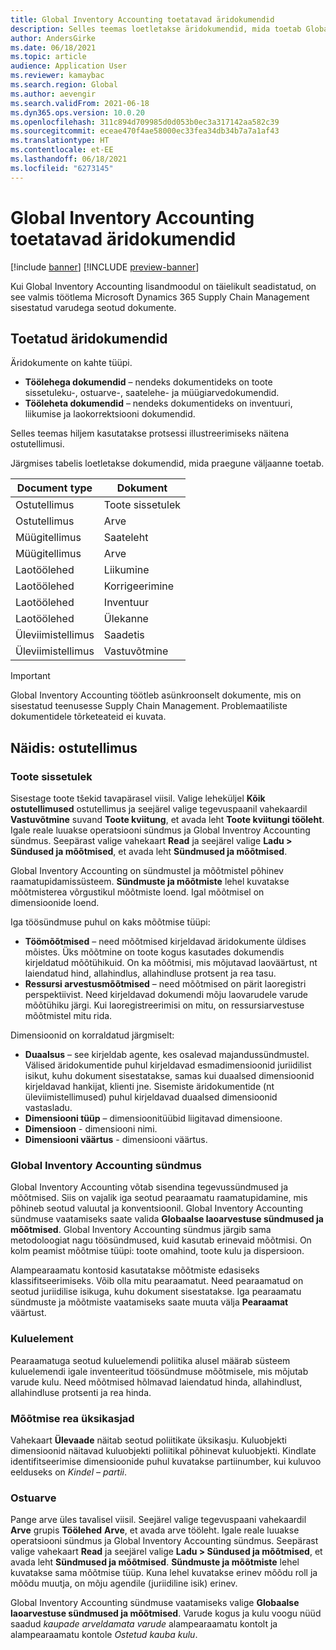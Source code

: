 ```yaml
---
title: Global Inventory Accounting toetatavad äridokumendid
description: Selles teemas loetletakse äridokumendid, mida toetab Global Inventory Accounting. See annab üksikasjaliku näite ostutellimuste dokumentidest.
author: AndersGirke
ms.date: 06/18/2021
ms.topic: article
audience: Application User
ms.reviewer: kamaybac
ms.search.region: Global
ms.author: aevengir
ms.search.validFrom: 2021-06-18
ms.dyn365.ops.version: 10.0.20
ms.openlocfilehash: 311c894d709985d0d053b0ec3a317142aa582c39
ms.sourcegitcommit: eceae470f4ae58000ec33fea34db34b7a7a1af43
ms.translationtype: HT
ms.contentlocale: et-EE
ms.lasthandoff: 06/18/2021
ms.locfileid: "6273145"
---
```

# <a name="business-documents-supported-by-global-inventory-accounting"></a>Global Inventory Accounting toetatavad äridokumendid

[!include [banner](../includes/banner.md)]
[!INCLUDE [preview-banner](../includes/preview-banner.md)]

Kui Global Inventory Accounting lisandmoodul on täielikult seadistatud, on see valmis töötlema Microsoft Dynamics 365 Supply Chain Management sisestatud varudega seotud dokumente.

## <a name="supported-business-documents"></a>Toetatud äridokumendid

Äridokumente on kahte tüüpi.

- **Töölehega dokumendid** – nendeks dokumentideks on toote sissetuleku-, ostuarve-, saatelehe- ja müügiarvedokumendid.
- **Tööleheta dokumendid** – nendeks dokumentideks on inventuuri, liikumise ja laokorrektsiooni dokumendid.

Selles teemas hiljem kasutatakse protsessi illustreerimiseks näitena ostutellimusi.

Järgmises tabelis loetletakse dokumendid, mida praegune väljaanne toetab.

| Document type      | Dokument         |
|--------------------|-----------------|
| Ostutellimus     | Toote sissetulek |
| Ostutellimus     | Arve         |
| Müügitellimus        | Saateleht    |
| Müügitellimus        | Arve         |
| Laotöölehed | Liikumine        |
| Laotöölehed | Korrigeerimine      |
| Laotöölehed | Inventuur        |
| Laotöölehed | Ülekanne        |
| Üleviimistellimus     | Saadetis        |
| Üleviimistellimus     | Vastuvõtmine         |

> [!IMPORTANT]
> Global Inventory Accounting töötleb asünkroonselt dokumente, mis on sisestatud teenusesse Supply Chain Management. Problemaatiliste dokumentidele tõrketeateid ei kuvata.

## <a name="example-purchase-order"></a>Näidis: ostutellimus

### <a name="product-receipt"></a>Toote sissetulek

Sisestage toote tšekid tavapärasel viisil. Valige leheküljel **Kõik ostutellimused** ostutellimus ja seejärel valige tegevuspaanil vahekaardil **Vastuvõtmine** suvand **Toote kviitung**, et avada leht **Toote kviitungi tööleht**. Igale reale luuakse operatsiooni sündmus ja Global Inventroy Accounting sündmus. Seepärast valige vahekaart **Read** ja seejärel valige **Ladu \> Sündused ja mõõtmised**, et avada leht **Sündmused ja mõõtmised**.

Global Inventory Accounting on sündmustel ja mõõtmistel põhinev raamatupidamissüsteem. **Sündmuste ja mõõtmiste** lehel kuvatakse mõõtmisterea võrgustikul mõõtmiste loend. Igal mõõtmisel on dimensioonide loend.

Iga töösündmuse puhul on kaks mõõtmise tüüpi:

- **Töömõõtmised** – need mõõtmised kirjeldavad äridokumente üldises mõistes. Üks mõõtmine on toote kogus kasutades dokumendis kirjeldatud mõõtühikuid. On ka mõõtmisi, mis mõjutavad laoväärtust, nt laiendatud hind, allahindlus, allahindluse protsent ja rea tasu.
- **Ressursi arvestusmõõtmised** – need mõõtmised on pärit laoregistri perspektiivist. Need kirjeldavad dokumendi mõju laovarudele varude mõõtühiku järgi. Kui laoregistreerimisi on mitu, on ressursiarvestuse mõõtmistel mitu rida.

Dimensioonid on korraldatud järgmiselt:

- **Duaalsus** – see kirjeldab agente, kes osalevad majandussündmustel. Välised äridokumentide puhul kirjeldavad esmadimensioonid juriidilist isikut, kuhu dokument sisestatakse, samas kui duaalsed dimensioonid kirjeldavad hankijat, klienti jne. Sisemiste äridokumentide (nt üleviimistellimused) puhul kirjeldavad duaalsed dimensioonid vastasladu.
- **Dimensiooni tüüp** – dimensioonitüübid liigitavad dimensioone.
- **Dimensioon** - dimensiooni nimi.
- **Dimensiooni väärtus** - dimensiooni väärtus.

### <a name="global-inventory-accounting-event"></a>Global Inventory Accounting sündmus

Global Inventory Accounting võtab sisendina tegevussündmused ja mõõtmised. Siis on vajalik iga seotud pearaamatu raamatupidamine, mis põhineb seotud valuutal ja konventsioonil. Global Inventory Accounting sündmuse vaatamiseks saate valida **Globaalse laoarvestuse sündmused ja mõõtmised**. Global Inventory Accounting sündmus järgib sama metodoloogiat nagu töösündmused, kuid kasutab erinevaid mõõtmisi. On kolm peamist mõõtmise tüüpi: toote omahind, toote kulu ja dispersioon.

Alampearaamatu kontosid kasutatakse mõõtmiste edasiseks klassifitseerimiseks. Võib olla mitu pearaamatut. Need pearaamatud on seotud juriidilise isikuga, kuhu dokument sisestatakse. Iga pearaamatu sündmuste ja mõõtmiste vaatamiseks saate muuta välja **Pearaamat** väärtust.

### <a name="cost-element"></a>Kuluelement

Pearaamatuga seotud kuluelemendi poliitika alusel määrab süsteem kuluelemendi igale inventeeritud töösündmuse mõõtmisele, mis mõjutab varude kulu. Need mõõtmised hõlmavad laiendatud hinda, allahindlust, allahindluse protsenti ja rea hinda.

### <a name="measurement-line-details"></a>Mõõtmise rea üksikasjad

Vahekaart **Ülevaade** näitab seotud poliitikate üksikasju. Kuluobjekti dimensioonid näitavad kuluobjekti poliitikal põhinevat kuluobjekti. Kindlate identifitseerimise dimensioonide puhul kuvatakse partiinumber, kui kuluvoo eelduseks on *Kindel – partii*.

### <a name="purchase-invoice"></a>Ostuarve

Pange arve üles tavalisel viisil. Seejärel valige tegevuspaani vahekaardil **Arve** grupis **Töölehed** **Arve**, et avada arve tööleht. Igale reale luuakse operatsiooni sündmus ja Global Inventory Accounting sündmus. Seepärast valige vahekaart **Read** ja seejärel valige **Ladu \> Sündused ja mõõtmised**, et avada leht **Sündmused ja mõõtmised**. **Sündmuste ja mõõtmiste** lehel kuvatakse sama mõõtmise tüüp. Kuna lehel kuvatakse erinev mõõdu roll ja mõõdu muutja, on mõju agendile (juriidiline isik) erinev.

Global Inventory Accounting sündmuse vaatamiseks valige **Globaalse laoarvestuse sündmused ja mõõtmised**. Varude kogus ja kulu voogu nüüd saadud *kaupade arveldamata varude* alampearaamatu kontolt ja alampearaamatu kontole *Ostetud kauba kulu*.
